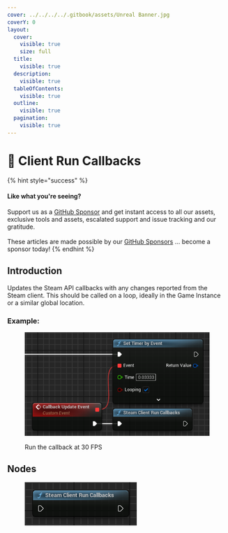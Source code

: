 ```yaml
---
cover: ../../../../.gitbook/assets/Unreal Banner.jpg
coverY: 0
layout:
  cover:
    visible: true
    size: full
  title:
    visible: true
  description:
    visible: true
  tableOfContents:
    visible: true
  outline:
    visible: true
  pagination:
    visible: true
---
```


# 🔵 Client Run Callbacks

{% hint style="success" %}
#### Like what you're seeing?

Support us as a [GitHub Sponsor](../../../../where-to-buy/become-a-sponsor.md) and get instant access to all our assets, exclusive tools and assets, escalated support and issue tracking and our gratitude.\
\
These articles are made possible by our [GitHub Sponsors](../../../../where-to-buy/become-a-sponsor.md) ... become a sponsor today!
{% endhint %}

## Introduction

Updates the Steam API callbacks with any changes reported from the Steam client. This should be called on a loop, ideally in the Game Instance or a similar global location.

### Example:

<figure><img src="../../../../.gitbook/assets/image (200).png" alt=""><figcaption><p>Run the callback at 30 FPS</p></figcaption></figure>

## Nodes

<figure><img src="../../../../.gitbook/assets/image (199).png" alt=""><figcaption></figcaption></figure>

